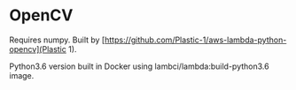 # OpenCV

Requires numpy. Built by [https://github.com/Plastic-1/aws-lambda-python-opencv](Plastic 1).

Python3.6 version built in Docker using lambci/lambda:build-python3.6 image.